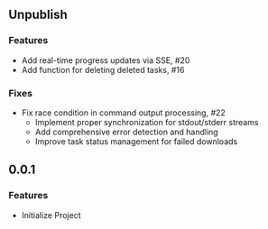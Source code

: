 ## Unpublish

### Features

- Add real-time progress updates via SSE, #20
- Add function for deleting deleted tasks, #16

### Fixes

- Fix race condition in command output processing, #22
  - Implement proper synchronization for stdout/stderr streams
  - Add comprehensive error detection and handling
  - Improve task status management for failed downloads

## 0.0.1

### Features

- Initialize Project
